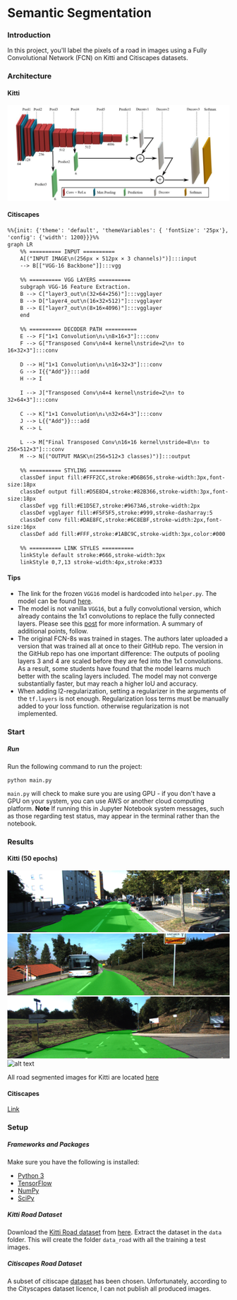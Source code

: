 # Semantic Segmentation
### Introduction
In this project, you'll label the pixels of a road in images using a Fully Convolutional Network (FCN) on Kitti and Citiscapes datasets.

### Architecture
#### Kitti
![alt text](image.png)

#### Citiscapes
``` mermaid
%%{init: {'theme': 'default', 'themeVariables': { 'fontSize': '25px'}, 'config': {'width': 1200}}}%%
graph LR
    %% ========== INPUT ==========
    A[("INPUT IMAGE\n(256px × 512px × 3 channels)")]:::input
    --> B[["VGG-16 Backbone"]]:::vgg
    
    %% ========== VGG LAYERS ==========
    subgraph VGG-16 Feature Extraction.
    B --> C["layer3_out\n(32×64×256)"]:::vgglayer
    B --> D["layer4_out\n(16×32×512)"]:::vgglayer
    B --> E["layer7_out\n(8×16×4096)"]:::vgglayer
    end
    
    %% ========== DECODER PATH ==========
    E --> F["1×1 Convolution\n↓\n8×16×3"]:::conv
    F --> G["Transposed Conv\n4×4 kernel\nstride=2\n↑ to 16×32×3"]:::conv
    
    D --> H["1×1 Convolution\n↓\n16×32×3"]:::conv
    G --> I{{"Add"}}:::add
    H --> I
    
    I --> J["Transposed Conv\n4×4 kernel\nstride=2\n↑ to 32×64×3"]:::conv
    
    C --> K["1×1 Convolution\n↓\n32×64×3"]:::conv
    J --> L{{"Add"}}:::add
    K --> L
    
    L --> M["Final Transposed Conv\n16×16 kernel\nstride=8\n↑ to 256×512×3"]:::conv
    M --> N[("OUTPUT MASK\n(256×512×3 classes)")]:::output

    %% ========== STYLING ==========
    classDef input fill:#FFF2CC,stroke:#D6B656,stroke-width:3px,font-size:18px
    classDef output fill:#D5E8D4,stroke:#82B366,stroke-width:3px,font-size:18px
    classDef vgg fill:#E1D5E7,stroke:#9673A6,stroke-width:2px
    classDef vgglayer fill:#F5F5F5,stroke:#999,stroke-dasharray:5
    classDef conv fill:#DAE8FC,stroke:#6C8EBF,stroke-width:2px,font-size:16px
    classDef add fill:#FFF,stroke:#1ABC9C,stroke-width:3px,color:#000
    
    %% ========== LINK STYLES ==========
    linkStyle default stroke:#666,stroke-width:3px
    linkStyle 0,7,13 stroke-width:4px,stroke:#333
```

#### Tips
- The link for the frozen `VGG16` model is hardcoded into `helper.py`.  The model can be found [here](https://s3-us-west-1.amazonaws.com/udacity-selfdrivingcar/vgg.zip).
- The model is not vanilla `VGG16`, but a fully convolutional version, which already contains the 1x1 convolutions to replace the fully connected layers. Please see this [post](https://s3-us-west-1.amazonaws.com/udacity-selfdrivingcar/forum_archive/Semantic_Segmentation_advice.pdf) for more information.  A summary of additional points, follow. 
- The original FCN-8s was trained in stages. The authors later uploaded a version that was trained all at once to their GitHub repo.  The version in the GitHub repo has one important difference: The outputs of pooling layers 3 and 4 are scaled before they are fed into the 1x1 convolutions.  As a result, some students have found that the model learns much better with the scaling layers included. The model may not converge substantially faster, but may reach a higher IoU and accuracy. 
- When adding l2-regularization, setting a regularizer in the arguments of the `tf.layers` is not enough. Regularization loss terms must be manually added to your loss function. otherwise regularization is not implemented.

### Start
##### Run
Run the following command to run the project:
```
python main.py
```

`main.py` will check to make sure you are using GPU - if you don't have a GPU on your system, you can use AWS or another cloud computing platform.
**Note** If running this in Jupyter Notebook system messages, such as those regarding test status, may appear in the terminal rather than the notebook.

### Results
#### Kitti (50 epochs)
![alt text](runs/1542165778.83792/um_000062.png)
![alt text](runs/1542165778.83792/um_000032.png)
![alt text](runs/1542165778.83792/um_000086.png)
![alt text](runs/1542165778.83792/um_000098.png)

All road segmented images for Kitti are located [here](https://github.com/sachink20aug/CarND-Semantic-Segmentation/tree/master/runs/1542165778.83792)


#### Citiscapes
[Link](https://github.com/sachink20aug/CarND-Semantic-Segmentation/blob/master/cityscapes_result.gif)

### Setup

##### Frameworks and Packages
Make sure you have the following is installed:
 - [Python 3](https://www.python.org/)
 - [TensorFlow](https://www.tensorflow.org/)
 - [NumPy](http://www.numpy.org/)
 - [SciPy](https://www.scipy.org/)

##### Kitti Road Dataset
Download the [Kitti Road dataset](http://www.cvlibs.net/datasets/kitti/eval_road.php) from [here](http://www.cvlibs.net/download.php?file=data_road.zip).  Extract the dataset in the `data` folder.  This will create the folder `data_road` with all the training a test images.

##### Citiscapes Road Dataset
A subset of citiscape [dataset](https://www.cityscapes-dataset.com/) has been chosen. Unfortunately, according to the Cityscapes dataset licence, I can not publish all produced images.
